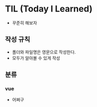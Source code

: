 # TIL (Today I Learned)
- 꾸준히 해보자
## 작성 규칙
- 폴더와 파일명은 영문으로 작성한다.
- 모두가 알아볼 수 있게 작성
## 분류
### vue
- 어쩌구